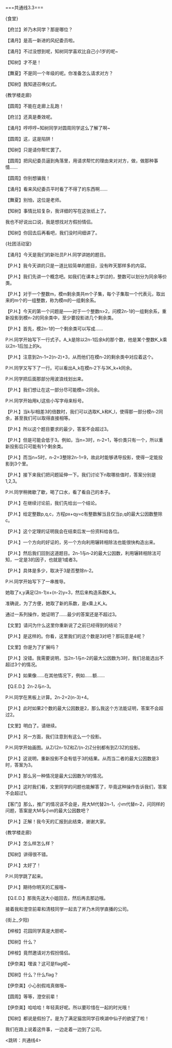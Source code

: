 ===共通线3.3===

{食堂}

【府兰】斧乃木同学？那是哪位？

【涌月】是高一新进的风纪委员啦。

【涌月】不过没想到呢，知树同学喜欢比自己小1岁的呢~

【知树】才不是！

【舞夏】不是同一个年级的呢。你准备怎么请求对方？

【知树】我知道召唤仪式。

{教学楼走廊}

【圆周】不能在走廊上乱跑！

【府兰】还真是奏效呢。

【涌月】哼哼哼~知树同学对圆周同学这么了解了啊~

【圆周】这，这是陷阱！

【知树】只是请你帮忙罢了。

【圆周】把风纪委员逼到角落里，用请求帮忙的理由来对对方，做，做那种事情……

【圆周】你别想骗我！

【涌月】看来风纪委员平时看了不得了的东西啊……

【舞夏】别怕，这位是老师。

【知树】事情比较复杂，我详细的写在这张纸上了。

我也不好说出口说，我是想找对方假扮情侣。

【知树】你回去后再看吧，我们没时间细讲了。

{社团活动室}

【涌月】今天是我们的新社员P.H.同学讲她的题目。

【P.H.】我今天讲的只是一道比较简单的题目，没有昨天那样多的内容。

【P.H.】我们先讲一个概念吧。如我们在课本上学过的，整数可以划分为同余等价类。

【P.H.】对于一个整数m，模m剩余类共m个子集，每个子集取一个代表元，取出来的m个的一组整数，称为模m的一组剩余系。

【P.H.】今天的第一个问题是——对于一个整数n>2，问模2n-1的一组剩余系，重新投影到模n-2的同余类中，至少要投影进几个剩余类。

【P.H.】首先，模2n-1的一个剩余类可以写成……

P.H.同学开始写下一行式子。A_k是除以2n-1后余k的那个数，他是某个整数K_k乘以2n-1后加上的k。

【P.H.】注意到2n-1=2(n-2)+3，从而他们在模n-2的剩余类中对应着这个。

P.H.同学又写下了一行。可以看出A_k在模n-2下与3K_k+k同余。

P.H.同学把后面那部分用波浪线划出来。

【P.H.】我们想让在这一部分尽可能模n-2同余。

P.H.同学开始用k,l这些小写字母来标号。

【P.H.】当k与l相差3的倍数时，我们可以选取K_k和K_l，使得那一部分模n-2同余，甚至我们可以取得直接相等。

【P.H.】所以这个题目要求的最少，答案不会超过3。

【P.H.】但是可能会低于3。例如，当n=3时，n-2=1，等价类只有一个，所以重新投影后只可能有1个剩余类。

【P.H.】而当n=5时，n-2=3整除2n-1=9，故此时能够诱导投影，使得一定能投影到3个里。

【P.H.】接下来我们把问题延伸一下。我们讨论下n取哪些值时，答案分别是1,2,3。

P.H.同学稍微歇了歇，喝了口水，看了看自己的本子。

【P.H.】在继续讨论前，我们先给出一个结论。

【P.H.】给定整数p,q,c，方程px+qy=c有整数解当且仅当p,q的最大公因数整除c。

【P.H.】这个定理的证明我会在结束后发一份资料给各位。

【P.H.】一个方向的好证的，另一个方向利用辗转相除法也能很快构造出来。

【P.H.】然后我们回到这道题目。2n-1与n-2的最大公因数，利用辗转相除法可知，一定是3的因子，也就是1或者3。

【P.H.】具体是多少，取决于3是否整除n-2。

P.H.同学开始写下了一串推导。

她取了x,y满足(2n-1)x+(n-2)y=3，然后来构造系数K_k。

准确说，为了方便，她取了新的系数，是x乘上K_k。

通过一系列操作，她证明了……最少的答案还是不超过3。

【文里】请问为什么这里你重新说了之前已经得到的结论？

【P.H.】是这样的。你看，这里我们的这个数是3对吧？那玩意是4呢？

【文里】你是为了扩展吗？

【P.H.】没错。我需要说明，当2n-1与n-2的最大公因数为3时，我们总能选出不超过3个的情况。

【P.H.】如果像……在其他情况下，例如……额……

【Q.E.D.】2n-2与n-3。

P.H.同学在黑板上计算。2n-2=2(n-3)+4。

【P.H.】此时如果2个数的最大公因数是2，那么我这个方法能证明，答案不会超过2。

【文里】明白了。请继续。

【P.H.】另一方面，我们注意到有这么一个投影。

P.H.同学开始画图。从Z/(2n-1)Z和Z/(n-2)Z分别都有到Z/3Z的投影。

【P.H.】这说明，重新投影不会有低于3的结果。从而当二者的最大公因数是3时，答案为3。

【P.H.】那么另一种情况是最大公因数为1的情况。

【P.H.】这时我们看，文里同学的问题也能解答了，毕竟这种操作告诉我们，答案不会超过1。

【客门】那么，推广的情况该不会是，用大M代替2n-1，小m代替n-2，问同样的问题，答案是大M与小m的最大公因数吧？

【P.H.】正解！我今天的汇报到此结束，谢谢大家。

{教学楼走廊}

【P.H.】怎么样怎么样？

【知树】讲得很不错。

【P.H.】太好了！

P.H.同学跳了起来。

【P.H.】期待你明天的汇报哦~

【Q.E.D.】那我先送大小姐回去，然后再去那边哦。

接着我和澄空前辈和清枝同学一起去了斧乃木同学直播的公司。

{街上_夕阳}

【梓桉】花园同学真是大胆呢~

【知树】什么？

【梓桉】竟然邀请对方假扮情侣。

【伊奈美】嘿诶？这可是flag呢~

【知树】什么？什么flag？

【伊奈美】小心别假戏真做哦~

【圆周】等等，澄空前辈！

【伊奈美】哈哈哈！年轻真好呢。所以要珍惜在一起的时光哦！

【知树】都说是假扮了。是为了满足猫宫同学召唤湖中仙子的欲望了啦！

我们在路上说着这件事，一边走着一边到了公司。

<跳转：共通线4>
